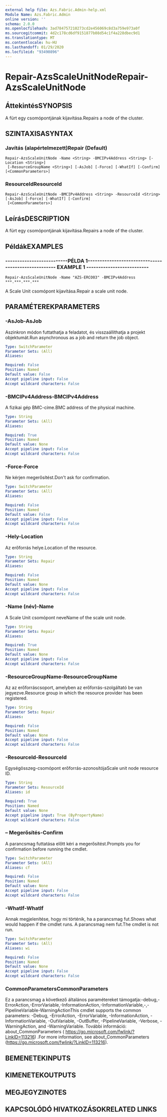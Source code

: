 ```yaml
---
external help file: Azs.Fabric.Admin-help.xml
Module Name: Azs.Fabric.Admin
online version: ''
schema: 2.0.0
ms.openlocfilehash: 3ad784757210273cd2e456069c8d3a759e973a0f
ms.sourcegitcommit: 4d2c178cd6df9151877b08d54c1f4a228dbec9d1
ms.translationtype: MT
ms.contentlocale: hu-HU
ms.lasthandoff: 01/29/2020
ms.locfileid: "93490896"
---
```

# <span data-ttu-id="e76b9-101">Repair-AzsScaleUnitNode</span><span class="sxs-lookup"><span data-stu-id="e76b9-101">Repair-AzsScaleUnitNode</span></span>

## <span data-ttu-id="e76b9-102">Áttekintés</span><span class="sxs-lookup"><span data-stu-id="e76b9-102">SYNOPSIS</span></span>
<span data-ttu-id="e76b9-103">A fürt egy csomópontjának kijavítása.</span><span class="sxs-lookup"><span data-stu-id="e76b9-103">Repairs a node of the cluster.</span></span>

## <span data-ttu-id="e76b9-104">SZINTAXISA</span><span class="sxs-lookup"><span data-stu-id="e76b9-104">SYNTAX</span></span>

### <span data-ttu-id="e76b9-105">Javítás (alapértelmezett)</span><span class="sxs-lookup"><span data-stu-id="e76b9-105">Repair (Default)</span></span>
```
Repair-AzsScaleUnitNode -Name <String> -BMCIPv4Address <String> [-Location <String>]
 [-ResourceGroupName <String>] [-AsJob] [-Force] [-WhatIf] [-Confirm] [<CommonParameters>]
```

### <span data-ttu-id="e76b9-106">ResourceId</span><span class="sxs-lookup"><span data-stu-id="e76b9-106">ResourceId</span></span>
```
Repair-AzsScaleUnitNode -BMCIPv4Address <String> -ResourceId <String> [-AsJob] [-Force] [-WhatIf] [-Confirm]
 [<CommonParameters>]
```

## <span data-ttu-id="e76b9-107">Leírás</span><span class="sxs-lookup"><span data-stu-id="e76b9-107">DESCRIPTION</span></span>
<span data-ttu-id="e76b9-108">A fürt egy csomópontjának kijavítása.</span><span class="sxs-lookup"><span data-stu-id="e76b9-108">Repairs a node of the cluster.</span></span>

## <span data-ttu-id="e76b9-109">Példák</span><span class="sxs-lookup"><span data-stu-id="e76b9-109">EXAMPLES</span></span>

### <span data-ttu-id="e76b9-110">--------------------------PÉLDA 1--------------------------</span><span class="sxs-lookup"><span data-stu-id="e76b9-110">-------------------------- EXAMPLE 1 --------------------------</span></span>
```
Repair-AzsScaleUnitNode -Name "AZS-ERCO03" -BMCIPv4Address ***.***.***.***
```

<span data-ttu-id="e76b9-111">A Scale Unit csomópont kijavítása.</span><span class="sxs-lookup"><span data-stu-id="e76b9-111">Repair a scale unit node.</span></span>

## <span data-ttu-id="e76b9-112">PARAMÉTEREK</span><span class="sxs-lookup"><span data-stu-id="e76b9-112">PARAMETERS</span></span>

### <span data-ttu-id="e76b9-113">-AsJob</span><span class="sxs-lookup"><span data-stu-id="e76b9-113">-AsJob</span></span>
<span data-ttu-id="e76b9-114">Aszinkron módon futtathatja a feladatot, és visszaállíthatja a projekt objektumát.</span><span class="sxs-lookup"><span data-stu-id="e76b9-114">Run asynchronous as a job and return the job object.</span></span>

```yaml
Type: SwitchParameter
Parameter Sets: (All)
Aliases: 

Required: False
Position: Named
Default value: False
Accept pipeline input: False
Accept wildcard characters: False
```

### <span data-ttu-id="e76b9-115">-BMCIPv4Address</span><span class="sxs-lookup"><span data-stu-id="e76b9-115">-BMCIPv4Address</span></span>
<span data-ttu-id="e76b9-116">A fizikai gép BMC-címe.</span><span class="sxs-lookup"><span data-stu-id="e76b9-116">BMC address of the physical machine.</span></span>

```yaml
Type: String
Parameter Sets: (All)
Aliases: 

Required: True
Position: Named
Default value: None
Accept pipeline input: False
Accept wildcard characters: False
```

### <span data-ttu-id="e76b9-117">-Force</span><span class="sxs-lookup"><span data-stu-id="e76b9-117">-Force</span></span>
<span data-ttu-id="e76b9-118">Ne kérjen megerősítést.</span><span class="sxs-lookup"><span data-stu-id="e76b9-118">Don't ask for confirmation.</span></span>

```yaml
Type: SwitchParameter
Parameter Sets: (All)
Aliases: 

Required: False
Position: Named
Default value: False
Accept pipeline input: False
Accept wildcard characters: False
```

### <span data-ttu-id="e76b9-119">-Hely</span><span class="sxs-lookup"><span data-stu-id="e76b9-119">-Location</span></span>
<span data-ttu-id="e76b9-120">Az erőforrás helye.</span><span class="sxs-lookup"><span data-stu-id="e76b9-120">Location of the resource.</span></span>

```yaml
Type: String
Parameter Sets: Repair
Aliases: 

Required: False
Position: Named
Default value: None
Accept pipeline input: False
Accept wildcard characters: False
```

### <span data-ttu-id="e76b9-121">-Name (név)</span><span class="sxs-lookup"><span data-stu-id="e76b9-121">-Name</span></span>
<span data-ttu-id="e76b9-122">A Scale Unit csomópont neve</span><span class="sxs-lookup"><span data-stu-id="e76b9-122">Name of the scale unit node.</span></span>

```yaml
Type: String
Parameter Sets: Repair
Aliases: 

Required: True
Position: Named
Default value: None
Accept pipeline input: False
Accept wildcard characters: False
```

### <span data-ttu-id="e76b9-123">-ResourceGroupName</span><span class="sxs-lookup"><span data-stu-id="e76b9-123">-ResourceGroupName</span></span>
<span data-ttu-id="e76b9-124">Az az erőforráscsoport, amelyben az erőforrás-szolgáltató be van jegyezve.</span><span class="sxs-lookup"><span data-stu-id="e76b9-124">Resource group in which the resource provider has been registered.</span></span>

```yaml
Type: String
Parameter Sets: Repair
Aliases: 

Required: False
Position: Named
Default value: None
Accept pipeline input: False
Accept wildcard characters: False
```

### <span data-ttu-id="e76b9-125">-ResourceId</span><span class="sxs-lookup"><span data-stu-id="e76b9-125">-ResourceId</span></span>
<span data-ttu-id="e76b9-126">Egységösszeg-csomópont erőforrás-azonosítója</span><span class="sxs-lookup"><span data-stu-id="e76b9-126">Scale unit node resource ID.</span></span>

```yaml
Type: String
Parameter Sets: ResourceId
Aliases: id

Required: True
Position: Named
Default value: None
Accept pipeline input: True (ByPropertyName)
Accept wildcard characters: False
```

### <span data-ttu-id="e76b9-127">– Megerősítés</span><span class="sxs-lookup"><span data-stu-id="e76b9-127">-Confirm</span></span>
<span data-ttu-id="e76b9-128">A parancsmag futtatása előtt kéri a megerősítést.</span><span class="sxs-lookup"><span data-stu-id="e76b9-128">Prompts you for confirmation before running the cmdlet.</span></span>

```yaml
Type: SwitchParameter
Parameter Sets: (All)
Aliases: cf

Required: False
Position: Named
Default value: None
Accept pipeline input: False
Accept wildcard characters: False
```

### <span data-ttu-id="e76b9-129">-WhatIf</span><span class="sxs-lookup"><span data-stu-id="e76b9-129">-WhatIf</span></span>
<span data-ttu-id="e76b9-130">Annak megjelenítése, hogy mi történik, ha a parancsmag fut.</span><span class="sxs-lookup"><span data-stu-id="e76b9-130">Shows what would happen if the cmdlet runs.</span></span>
<span data-ttu-id="e76b9-131">A parancsmag nem fut.</span><span class="sxs-lookup"><span data-stu-id="e76b9-131">The cmdlet is not run.</span></span>

```yaml
Type: SwitchParameter
Parameter Sets: (All)
Aliases: wi

Required: False
Position: Named
Default value: None
Accept pipeline input: False
Accept wildcard characters: False
```

### <span data-ttu-id="e76b9-132">CommonParameters</span><span class="sxs-lookup"><span data-stu-id="e76b9-132">CommonParameters</span></span>
<span data-ttu-id="e76b9-133">Ez a parancsmag a következő általános paramétereket támogatja:-debug,-ErrorAction,-ErrorVariable,-InformationAction,-InformationVariable,-,-PipelineVariable-WarningAction</span><span class="sxs-lookup"><span data-stu-id="e76b9-133">This cmdlet supports the common parameters: -Debug, -ErrorAction, -ErrorVariable, -InformationAction, -InformationVariable, -OutVariable, -OutBuffer, -PipelineVariable, -Verbose, -WarningAction, and -WarningVariable.</span></span> <span data-ttu-id="e76b9-134">További információ: about_CommonParameters ( https://go.microsoft.com/fwlink/?LinkID=113216) .</span><span class="sxs-lookup"><span data-stu-id="e76b9-134">For more information, see about_CommonParameters (https://go.microsoft.com/fwlink/?LinkID=113216).</span></span>

## <span data-ttu-id="e76b9-135">BEMENETEK</span><span class="sxs-lookup"><span data-stu-id="e76b9-135">INPUTS</span></span>

## <span data-ttu-id="e76b9-136">KIMENETEK</span><span class="sxs-lookup"><span data-stu-id="e76b9-136">OUTPUTS</span></span>

## <span data-ttu-id="e76b9-137">MEGJEGYZI</span><span class="sxs-lookup"><span data-stu-id="e76b9-137">NOTES</span></span>

## <span data-ttu-id="e76b9-138">KAPCSOLÓDÓ HIVATKOZÁSOK</span><span class="sxs-lookup"><span data-stu-id="e76b9-138">RELATED LINKS</span></span>

